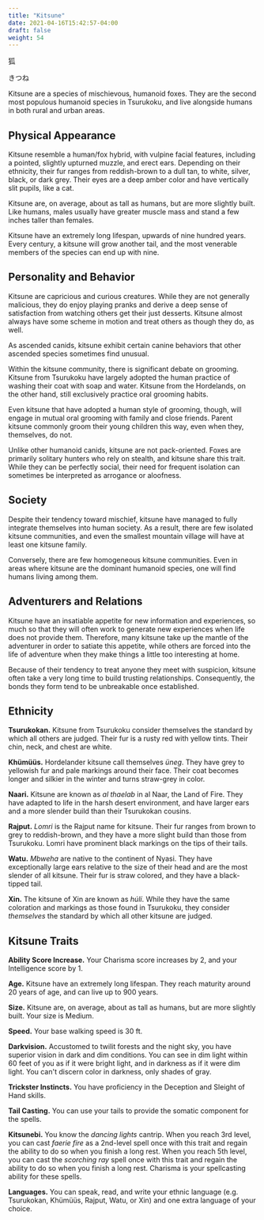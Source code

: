 ```yaml
---
title: "Kitsune"
date: 2021-04-16T15:42:57-04:00
draft: false
weight: 54
---
```


狐

きつね

Kitsune are a species of mischievous, humanoid foxes. They are the second most populous humanoid species in Tsurukoku, and live alongside humans in both rural and urban areas.

## Physical Appearance

Kitsune resemble a human/fox hybrid, with vulpine facial features, including a pointed, slightly upturned muzzle, and erect ears. Depending on their ethnicity, their fur ranges from reddish-brown to a dull tan, to white, silver, black, or dark grey. Their eyes are a deep amber color and have vertically slit pupils, like a cat.

Kitsune are, on average, about as tall as humans, but are more slightly built. Like humans, males usually have greater muscle mass and stand a few inches taller than females.

Kitsune have an extremely long lifespan, upwards of nine hundred years. Every century, a kitsune will grow another tail, and the most venerable members of the species can end up with nine.

## Personality and Behavior

Kitsune are capricious and curious creatures. While they are not generally malicious, they do enjoy playing pranks and derive a deep sense of satisfaction from watching others get their just desserts. Kitsune almost always have some scheme in motion and treat others as though they do, as well.

As ascended canids, kitsune exhibit certain canine behaviors that other ascended species sometimes find unusual.

Within the kitsune community, there is significant debate on grooming. Kitsune from Tsurukoku have largely adopted the human practice of washing their coat with soap and water. Kitsune from the Hordelands, on the other hand, still exclusively practice oral grooming habits.

Even kitsune that have adopted a human style of grooming, though, will engage in mutual oral grooming with family and close friends. Parent kitsune commonly groom their young children this way, even when they, themselves, do not.

Unlike other humanoid canids, kitsune are not pack-oriented. Foxes are primarily solitary hunters who rely on stealth, and kitsune share this trait. While they can be perfectly social, their need for frequent isolation can sometimes be interpreted as arrogance or aloofness.

## Society

Despite their tendency toward mischief, kitsune have managed to fully integrate themselves into human society. As a result, there are few isolated kitsune communities, and even the smallest mountain village will have at least one kitsune family.

Conversely, there are few homogeneous kitsune communities. Even in areas where kitsune are the dominant humanoid species, one will find humans living among them.

## Adventurers and Relations

Kitsune have an insatiable appetite for new information and experiences, so much so that they will often work to generate new experiences when life does not provide them. Therefore, many kitsune take up the mantle of the adventurer in order to satiate this appetite, while others are forced into the life of adventure when they make things a little too interesting at home.

Because of their tendency to treat anyone they meet with suspicion, kitsune often take a very long time to build trusting relationships. Consequently, the bonds they form tend to be unbreakable once established.

## Ethnicity

**Tsurukokan.** Kitsune from Tsurukoku consider themselves the standard by which all others are judged. Their fur is a rusty red with yellow tints. Their chin, neck, and chest are white.

**Khümüüs.** Hordelander kitsune call themselves *üneg*. They have grey to yellowish fur and pale markings around their face. Their coat becomes longer and silkier in the winter and turns straw-grey in color.

**Naari.** Kitsune are known as *al thaelab* in al Naar, the Land of Fire. They have adapted to life in the harsh desert environment, and have larger ears and a more slender build than their Tsurukokan cousins.

**Rajput.** *Lomri* is the Rajput name for kitsune. Their fur ranges from brown to grey to reddish-brown, and they have a more slight build than those from Tsurukoku. Lomri have prominent black markings on the tips of their tails.

**Watu.** *Mbweha* are native to the continent of Nyasi. They have exceptionally large ears relative to the size of their head and are the most slender of all kitsune. Their fur is straw colored, and they have a black-tipped tail.

**Xin.** The kitsune of Xin are known as *húlí*. While they have the same coloration and markings as those found in Tsurukoku, they consider *themselves* the standard by which all other kitsune are judged.

## Kitsune Traits

**Ability Score Increase.** Your Charisma score increases by 2, and your Intelligence score by 1.

**Age.** Kitsune have an extremely long lifespan. They reach maturity around 20 years of age, and can live up to 900 years.

**Size.** Kitsune are, on average, about as tall as humans, but are more slightly built. Your size is Medium.

**Speed.** Your base walking speed is 30 ft.

**Darkvision.** Accustomed to twilit forests and the night sky, you have superior vision in dark and dim conditions. You can see in dim light within 60 feet of you as if it were bright light, and in darkness as if it were dim light. You can't discern color in darkness, only shades of gray.

**Trickster Instincts.** You have proficiency in the Deception and Sleight of Hand skills.

**Tail Casting.** You can use your tails to provide the somatic component for the spells.

**Kitsunebi.** You know the *dancing lights* cantrip. When you reach 3rd level, you can cast *faerie fire* as a 2nd-level spell once with this trait and regain the ability to do so when you finish a long rest. When you reach 5th level, you can cast the  *scorching ray*  spell once with this trait and regain the ability to do so when you finish a long rest. Charisma is your spellcasting ability for these spells.

**Languages.** You can speak, read, and write your ethnic language (e.g. Tsurukokan, Khümüüs, Rajput, Watu, or Xin) and one extra language of your choice.

